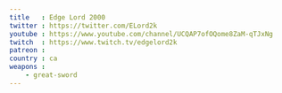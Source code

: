```yaml
---
title   : Edge Lord 2000
twitter : https://twitter.com/ELord2k
youtube : https://www.youtube.com/channel/UCQAP7ofOQome8ZaM-qTJxNg
twitch  : https://www.twitch.tv/edgelord2k
patreon :
country : ca
weapons :
    - great-sword
---
```


